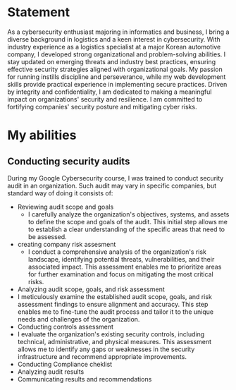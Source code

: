 # Statement
As a cybersecurity enthusiast majoring in informatics and business, I bring a diverse background in logistics and a keen interest in cybersecurity. With industry experience as a logistics specialist at a major Korean automotive company, I developed strong organizational and problem-solving abilities. I stay updated on emerging threats and industry best practices, ensuring effective security strategies aligned with organizational goals. My passion for running instills discipline and perseverance, while my web development skills provide practical experience in implementing secure practices. Driven by integrity and confidentiality, I am dedicated to making a meaningful impact on organizations' security and resilience. I am committed to fortifying companies' security posture and mitigating cyber risks.
# My abilities
## Conducting security audits
During my Google Cybersecurity course, I was trained to conduct security audit in an organization. Such audit may vary in specific companies, but standard way of doing it consists of:
- Reviewing audit scope and goals
  - I carefully analyze the organization's objectives, systems, and assets to define the scope and goals of the audit. This initial step allows me to establish a clear understanding of the specific areas that need to be assessed. 
- creating company risk assesment
  - I conduct a comprehensive analysis of the organization's risk landscape, identifying potential threats, vulnerabilities, and their associated impact. This assessment enables me to prioritize areas for further examination and focus on mitigating the most critical risks.  
- Analyzing audit scope, goals, and risk assessment
 -  I meticulously examine the established audit scope, goals, and risk assessment findings to ensure alignment and accuracy. This step enables me to fine-tune the audit process and tailor it to the unique needs and challenges of the organization.
- Conducting controls assessment
 -  I evaluate the organization's existing security controls, including technical, administrative, and physical measures. This assessment allows me to identify any gaps or weaknesses in the security infrastructure and recommend appropriate improvements.
- Conducting Compliance cheklist
- Analyzing audit results
- Communicating results and recommendations
